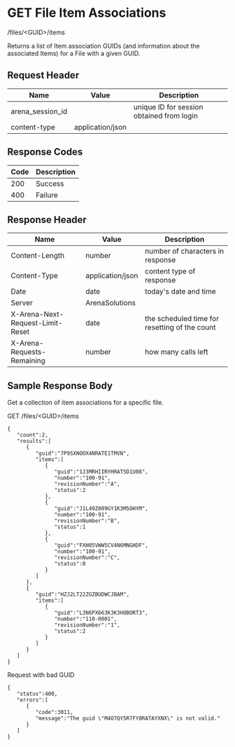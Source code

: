 # GET File Item Associations


/files/&lt;GUID&gt;/items

Returns a list of Item association GUIDs \(and information about the associated Items\) for a File with a given GUID. 

## Request Header

| Name | Value | Description |
|  --- |  --- |  --- | 
| arena_session_id |   | unique ID for session obtained from login |
| content\-type | application/json |   |

## Response Codes

| Code | Description |
|  --- |  --- | 
| 200 | Success |
| 400 | Failure |

## Response Header

| Name | Value | Description |
|  --- |  --- |  --- | 
| Content\-Length | number | number of characters in response |
| Content\-Type | application/json | content type of response |
| Date | date | today's date and time |
| Server | ArenaSolutions |   |
| X\-Arena\-Next\-Request\-Limit\-Reset  | date | the scheduled time for resetting of the count |
| X\-Arena\-Requests\-Remaining  | number | how many calls left |

## Sample Response Body
Get a collection of item associations for a specific file.

GET /files/&lt;GUID&gt;/items

```
{  
   "count":2,
   "results":[  
      {  
         "guid":"7P9SXNOOX4NRATE1TMVN",
         "items":[  
            {  
               "guid":"1J3MRHIIRYHRAT5D1U08",
               "number":"100-91",
               "revisionNumber":"A",
               "status":2
            },
            {  
               "guid":"J1L49Z009GY1K3M5OHYM",
               "number":"100-91",
               "revisionNumber":"B",
               "status":1
            },
            {  
               "guid":"FXH05VWW5CV4N6MNGHDF",
               "number":"100-91",
               "revisionNumber":"C",
               "status":0
            }
         ]
      },
      {  
         "guid":"HZJ2LT22ZGZBUDWCJBAM",
         "items":[  
            {  
               "guid":"L3N6PX663K3K3HOBORT3",
               "number":"110-0001",
               "revisionNumber":"1",
               "status":2
            }
         ]
      }
   ]
}
```
Request with bad GUID

```
{  
   "status":400,
   "errors":[  
      {  
         "code":3011,
         "message":"The guid \"M4O7QY5R7FY8RATAYXNX\" is not valid."
      }
   ]
}
```
